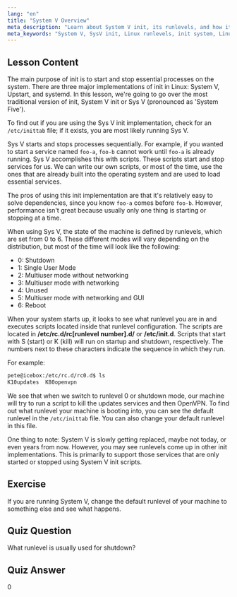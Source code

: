 ```yaml
---
lang: "en"
title: "System V Overview"
meta_description: "Learn about System V init, its runlevels, and how it manages processes in Linux. Understand SysV basics for beginners and intermediate users."
meta_keywords: "System V, SysV init, Linux runlevels, init system, Linux tutorial, beginner guide, process management"
---
```


## Lesson Content

The main purpose of init is to start and stop essential processes on the system. There are three major implementations of init in Linux: System V, Upstart, and systemd. In this lesson, we're going to go over the most traditional version of init, System V init or Sys V (pronounced as 'System Five').

To find out if you are using the Sys V init implementation, check for an `/etc/inittab` file; if it exists, you are most likely running Sys V.

Sys V starts and stops processes sequentially. For example, if you wanted to start a service named `foo-a`, `foo-b` cannot work until `foo-a` is already running. Sys V accomplishes this with scripts. These scripts start and stop services for us. We can write our own scripts, or most of the time, use the ones that are already built into the operating system and are used to load essential services.

The pros of using this init implementation are that it's relatively easy to solve dependencies, since you know `foo-a` comes before `foo-b`. However, performance isn't great because usually only one thing is starting or stopping at a time.

When using Sys V, the state of the machine is defined by runlevels, which are set from 0 to 6. These different modes will vary depending on the distribution, but most of the time will look like the following:

- 0: Shutdown
- 1: Single User Mode
- 2: Multiuser mode without networking
- 3: Multiuser mode with networking
- 4: Unused
- 5: Multiuser mode with networking and GUI
- 6: Reboot

When your system starts up, it looks to see what runlevel you are in and executes scripts located inside that runlevel configuration. The scripts are located in **/etc/rc.d/rc[runlevel number].d/** or **/etc/init.d**. Scripts that start with S (start) or K (kill) will run on startup and shutdown, respectively. The numbers next to these characters indicate the sequence in which they run.

For example:

```bash
pete@icebox:/etc/rc.d/rc0.d$ ls
K10updates  K80openvpn
```

We see that when we switch to runlevel 0 or shutdown mode, our machine will try to run a script to kill the updates services and then OpenVPN. To find out what runlevel your machine is booting into, you can see the default runlevel in the `/etc/inittab` file. You can also change your default runlevel in this file.

One thing to note: System V is slowly getting replaced, maybe not today, or even years from now. However, you may see runlevels come up in other init implementations. This is primarily to support those services that are only started or stopped using System V init scripts.

## Exercise

If you are running System V, change the default runlevel of your machine to something else and see what happens.

## Quiz Question

What runlevel is usually used for shutdown?

## Quiz Answer

0
